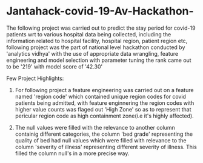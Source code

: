 # Jantahack-covid-19-Av-Hackathon-
The following project was carried out to predict the stay period for covid-19 patients wrt to various hospital data being collected, including the information related to hospital facility, hospital region, patient region etc, following project was the part of national level hackathon conducted by 'analytics vidhya' with the use of appropriate data wrangling, feature engineering and model selection with parameter tuning the rank came out to be '219' with model score of '42.30'

Few Project Highlights:

1. For following project a feature engineering was carried out on a feature named 'region code' which contained unique region codes for covid patients being admitted, with feature enginnering the region codes with higher value counts was flaged out 'High Zone' so as to represent that pericular region code as high containment zone(i.e it's highly affected).

2. The null values were filled with the relevance to another column containig different categories, the column 'bed grade' representing the quality of bed had null values which were filled with relevance to the column 'severity of illness' representing different severity of illness. This filled the column null's in a more precise way. 


